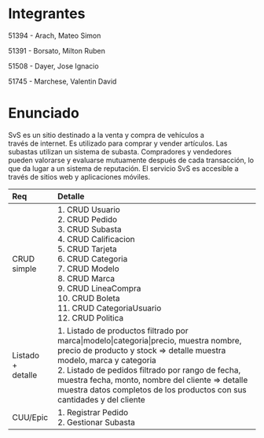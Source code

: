 # Integrantes
51394 - Arach, Mateo Simon

51391 - Borsato, Milton Ruben

51508 - Dayer, Jose Ignacio

51745 - Marchese, Valentin David

# Enunciado

SvS es un sitio destinado a la venta y compra de vehículos a través de internet. Es utilizado para comprar y vender artículos. Las subastas utilizan un sistema de subasta. Compradores y vendedores pueden valorarse y evaluarse mutuamente después de cada transacción, lo que da lugar a un sistema de reputación. El servicio SvS es accesible a través de sitios web y aplicaciones móviles.





<table>
<thead>
<tr>
<th align="left">Req</th>
<th align="left">Detalle</th>
</tr>
</thead>
<tbody>
<tr>
<td align="left">CRUD simple</td>
<td align="left">
      1. CRUD Usuario
  <br>2. CRUD Pedido
  <br>3. CRUD Subasta
  <br>4. CRUD Calificacion
  <br>5. CRUD Tarjeta
  <br>6. CRUD Categoria
  <br>7. CRUD Modelo
  <br>8. CRUD Marca
  <br>9. CRUD LineaCompra
  <br>10. CRUD Boleta
  <br>11. CRUD CategoriaUsuario
  <br>12. CRUD Politica
</td>
</tr>
<tr>
<td align="left">Listado<br>+<br>detalle</td>
<td align="left">1. Listado de productos filtrado por marca|modelo|categoria|precio, muestra nombre, precio de producto y stock =&gt; detalle muestra modelo, marca y categoria
      <br> 2. Listado de pedidos filtrado por rango de fecha, muestra fecha, monto, nombre del cliente =&gt; detalle muestra datos completos de los productos con sus cantidades y del cliente</td>
</tr>
<tr>
<td align="left">CUU/Epic</td>
<td align="left">
      1. Registrar Pedido
      <br>2. Gestionar Subasta</td>
</tr>
</tbody>
</table>

